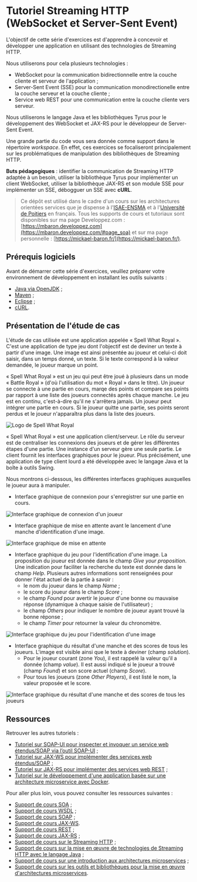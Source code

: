 # Tutoriel Streaming HTTP (WebSocket et Server-Sent Event)

L'objectif de cette série d'exercices est d'apprendre à concevoir et développer une application en utilisant des technologies de Streaming HTTP.

Nous utiliserons pour cela plusieurs technologies :

* WebSocket pour la communication bidirectionnelle entre la couche cliente et serveur de l'application ;
* Server-Sent Event (SSE) pour la communication monodirectionelle entre la couche serveur et la couche cliente ;
* Service web REST pour une communication entre la couche cliente vers serveur.

Nous utiliserons le langage Java et les bibliothèques Tyrus pour le développement des WebSocket et JAX-RS pour le développeur de Server-Sent Event.

Une grande partie du code vous sera donnée comme support dans le répertoire _workspace_. En effet, ces exercices se focaliseront principalement sur les problématiques de manipulation des bibliothèques de Streaming HTTP.

**Buts pédagogiques** : identifier la communication de Streaming HTTP adaptée à un besoin, utiliser la bibliothèque Tyrus pour implémenter un client WebSocket, utiliser la bibliothèque JAX-RS et son module SSE pour implémenter un SSE, débogguer un SSE avec **cURL**.

> Ce dépôt est utilisé dans le cadre d'un cours sur les architectures orientées services que je dispense à l'[ISAE-ENSMA](https://www.ensma.fr) et à l'[Université de Poitiers](https://www.univ-poitiers.fr/) en français. Tous les supports de cours et tutoriaux sont disponibles sur ma page Developpez.com : [https://mbaron.developpez.com](https://mbaron.developpez.com/#page_soa) et sur ma page personnelle : [https://mickael-baron.fr/](https://mickael-baron.fr/).

## Prérequis logiciels

Avant de démarrer cette série d'exercices, veuillez préparer votre environnement de développement en installant les outils suivants :

* [Java via OpenJDK](https://jdk.java.net/ "Java 8 à 11") ;
* [Maven](https://maven.apache.org/ "Maven") ;
* [Eclipse](https://www.eclipse.org/ "Eclipse") ;
* [cURL](https://curl.haxx.se "cURL").

## Présentation de l'étude de cas

L'étude de cas utilisée est une application appelée « Spell What Royal ». C'est une application de type jeu dont l'objectif est de deviner un texte à partir d'une image. Une image est ainsi présentée au joueur et celui-ci doit saisir, dans un temps donné, un texte. Si le texte correspond à la valeur demandée, le joueur marque un point.

« Spell What Royal » est un jeu qui peut être joué à plusieurs dans un mode « Battle Royal » (d'où l'utilisation du mot « Royal » dans le titre). Un joueur se connecte à une partie en cours, marqe des points et compare ses points par rapport à une liste des joueurs connectés après chaque manche. Le jeu est en continu, c'est-à-dire qu'il ne s'arrêtera jamais. Un joueur peut intégrer une partie en cours. Si le joueur quitte une partie, ses points seront perdus et le joueur n'apparaîtra plus dans la liste des joueurs.

![Logo de Spell What Royal](./images/spr-logo.jpg "Logo de Spell What Royal")

« Spell What Royal » est une application client/serveur. Le rôle du serveur est de centraliser les connexions des joueurs et de gérer les différentes étapes d'une partie. Une instance d'un serveur gère une seule partie. Le client fournit les interfaces graphiques pour le joueur. Plus précisément, une application de type client lourd a été développée avec le langage Java et la boîte à outils Swing.

Nous montrons ci-dessous, les différentes interfaces graphiques auxquelles le joueur aura à manipuler.

* Interface graphique de connexion pour s'enregistrer sur une partie en cours.

![Interface graphique de connexion d'un joueur](./images/01-register.png "Interface graphique de connexion d'un joueur")

* Interface graphique de mise en attente avant le lancement d'une manche d'identification d'une image.

![Interface graphique de mise en attente](./images/02-waiting.png "Interface graphique de mise en attente")

* Interface graphique du jeu pour l'identification d'une image. La proposition du joueur est donnée dans le champ _Give your proposition_. Une indication pour faciliter la recherche du texte est donnée dans le champ _Help_. Plusieurs autres informations sont renseignées pour donner l'état actuel de la partie à savoir :
  * le nom du joueur dans le champ _Name_ ;
  * le score du joueur dans le champ _Score_ ;
  * le champ _Found_ pour avertir le joueur d'une bonne ou mauvaise réponse (dynamique à chaque saisie de l'utilisateur) ;
  * le champ _Others_ pour indiquer le nombre de joueur ayant trouvé la bonne réponse ;
  * le champ _Timer_ pour retourner la valeur du chronomètre.

![Interface graphique du jeu pour l'identification d'une image](./images/03-playing.png "Interface graphique du jeu de l'identification d'une image")

* Interface graphique du résultat d'une manche et des scores de tous les joueurs. L'image est visible ainsi que le texte à deviner (champ _solution_).
  * Pour le joueur courant (zone _You_), il est rappelé la valeur qu'il a donnée (champ _value_). Il est aussi indiqué si le joueur a trouvé (champ _Found_) et son score actuel (champ _Score_).
  * Pour tous les joueurs (zone _Other Players_), il est listé le nom, la valeur proposée et le score.

![Interface graphique du résultat d'une manche et des scores de tous les joueurs](./images/04-debriefing.png "Interface graphique du résultat d'une manche et des scores de tous les joueurs")

## Ressources

Retrouver les autres tutoriels :

* [Tutoriel sur SOAP-UI pour inspecter et invoquer un service web étendus/SOAP via l’outil SOAP-UI](https://github.com/mickaelbaron/soapui-tutorial) ;
* [Tutoriel sur JAX-WS pour implémenter des services web étendus/SOAP](https://github.com/mickaelbaron/jaxws-tutorial) ;
* [Tutoriel sur JAX-RS pour implémenter des services web REST](https://github.com/mickaelbaron/jaxrs-tutorial) ;
* [Tutoriel sur le développement d'une application basée sur une architecture microservice avec Docker](https://github.com/mickaelbaron/javamicroservices-tutorial).

Pour aller plus loin, vous pouvez consulter les ressources suivantes :

* [Support de cours SOA](https://mickael-baron.fr/soa/introduction-soa "Support de cours SOA") ;
* [Support de cours WSDL](https://mickael-baron.fr/soa/decrire-configurer-wsdl "Support de cours WSDL") ;
* [Support de cours SOAP](https://mickael-baron.fr/soa/communiquer-soap "Support de cours SOAP") ;
* [Support de cours JAX-WS](https://mickael-baron.fr/soa/developper-serviceweb-jaxws "Support de cours JAX-WS").
* [Support de cours REST](https://mickael-baron.fr/soa/comprendre-style-architecture-rest "Support de cours REST") ;
* [Support de cours JAX-RS](https://mickael-baron.fr/soa/developper-serviceweb-rest-jaxrs "Support de cours JAX-RS") ;
* [Support de cours sur le Streaming HTTP](https://mickael-baron.fr/soa/introduction-streaminghttp) ;
* [Support de cours sur la mise en œuvre de technologies de Streaming HTTP avec le langage Java](https://mickael-baron.fr/soa/streaminghttp-mise-en-oeuvre) ;
* [Support de cours sur une introduction aux architectures microservices](https://mickael-baron.fr/soa/introduction-microservices "Support de cours sur une introduction aux architectures microservices") ;
* [Support de cours sur les outils et bibliothèques pour la mise en œuvre d'architectures microservices](https://mickael-baron.fr/soa/microservices-mise-en-oeuvre "Support de cours sur les outils et bibliothèques pour la mise en œuvre d'architectures microservices").
